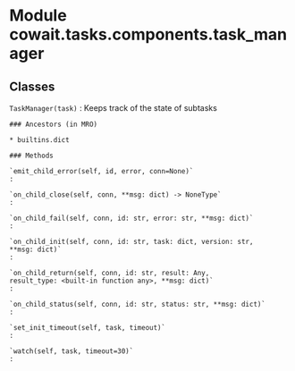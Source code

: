 Module cowait.tasks.components.task_manager
===========================================

Classes
-------

`TaskManager(task)`
:   Keeps track of the state of subtasks

    ### Ancestors (in MRO)

    * builtins.dict

    ### Methods

    `emit_child_error(self, id, error, conn=None)`
    :

    `on_child_close(self, conn, **msg: dict) ‑> NoneType`
    :

    `on_child_fail(self, conn, id: str, error: str, **msg: dict)`
    :

    `on_child_init(self, conn, id: str, task: dict, version: str, **msg: dict)`
    :

    `on_child_return(self, conn, id: str, result: Any, result_type: <built-in function any>, **msg: dict)`
    :

    `on_child_status(self, conn, id: str, status: str, **msg: dict)`
    :

    `set_init_timeout(self, task, timeout)`
    :

    `watch(self, task, timeout=30)`
    :